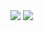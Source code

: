 <div align="left" display="inline-block">
    <img src="https://github.com/volodiq/volodiq/assets/75444126/ff1205bd-e324-4cc9-9283-ebc5cc343729"/>
    <img src="https://github.com/volodiq/volodiq/assets/75444126/cce0d12d-a05d-4a3e-ba09-af4d034ec8ff"/>

</div>

